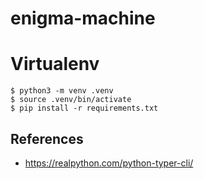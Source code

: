 # enigma-machine

# Virtualenv

```console
$ python3 -m venv .venv
$ source .venv/bin/activate
$ pip install -r requirements.txt
```

## References

- https://realpython.com/python-typer-cli/
